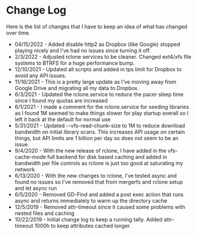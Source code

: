 # Change Log

Here is the list of changes that I have to keep an idea of what has changed over time.

* 04/15/2022 - Added disable http2 as Dropbox (like Google) stopped playing nicely and I've had no issues since turning it off.
* 2/3/2022 - Adjusted rclone services to be cleaner. Changed ext4/xfs file systems to BTRFS for a huge performance bump.
* 12/10/2021 - Updated all scripts and added in tps limit for Dropbox to avoid any API issues.
* 11/16/2021 - This is a pretty large update as I've moving away from Google Drive and migrating all my data to Dropbox.
* 6/3/2021 - Updated the rclone.service to reduce the pacer sleep time since I found my quotas are increased
* 6/1/2021 - I made a comment for the rclone.service for seeding libraries as I found 1M seemed
to make things slower for play startup overall so I left it back at the default for normal use
* 5/31/2021 - Updated --vfs-read-chunk-size to 1M to reduce download bandwidth on initial library scans. This increases API usage on certain things, but API limits are 1 billion per day so does not seem to be an issue.
* 9/4/2020 - With the new release of rclone, I have added in the vfs-cache-mode full backend for disk based caching and added in bandwidth per file controls as rclone is just too good at saturating my network
* 6/13/2020   - With the new changes to rclone, I've tested async and found no issues so I've removed that from mergerfs and rclone setup and let async run
* 6/5/2020    - Removed GD-Find and added a post exec action that runs async and returns immediately to warm up the directory cache
* 12/5/2019   - Removed attr-timeout since it caused some problems with nested files and caching
* 10/22/2019  - Initial change log to keep a running tally. Added attr-timeout 1000h to keep attributes cached longer.
